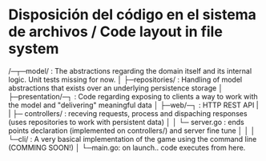 # Disposición del código en el sistema de archivos / Code layout in file system

/─┬─model/ : The abstractions regarding the domain itself and its internal logic. Unit tests missing for now.
  │
  ├─repositories/ : Handling of model abstractions that exists over an underlying persistence storage
  │
  ├─presentation/─┐ : Code regarding exposing to clients a way to work with the model and "delivering" meaningful data
  │               ├─web/─┐ : HTTP REST API
  |               |      ├─ controllers/  : receving requests, process and dispaching responses (uses repositories to work with persistent data)
  │               │      └─ server.go     : ends points declaration (implemented on controllers/) and server fine tune
  │               │
  │               └─cli/ : A very basical implementation of the game using the command line (COMMING SOON!)
  │
  └─main.go: on launch.. code executes from here.
